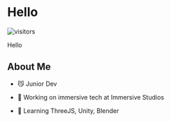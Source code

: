<h1> Hello </h1>
<p align='center'>

![visitors](https://visitor-badge.glitch.me/badge?page_id=BrandonBartram98.BrandonBartram98)

</p>
<div size='20px'> Hello
</div>

<h2> About Me </h2>

- :smirk_cat: Junior Dev

- 🔭 Working on immersive tech at Immersive Studios

- 🌱  Learning ThreeJS, Unity, Blender

